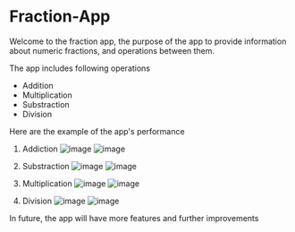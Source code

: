 # Fraction-App

Welcome to the fraction app, the purpose of the app to provide information about numeric fractions, and operations between them.

The app includes following operations

* Addition
* Multiplication
* Substraction
* Division

Here are the example of the app's performance

1. Addiction 
![image](https://github.com/yaroslavyatsyk/Fraction-App/assets/31794068/734b7386-1ae0-4b75-af68-fc7f7ee5c289)
![image](https://github.com/yaroslavyatsyk/Fraction-App/assets/31794068/13624184-aa01-47ce-85cb-515b5d37e0d1)

2. Substraction
![image](https://github.com/yaroslavyatsyk/Fraction-App/assets/31794068/a824430d-a679-4b05-ae39-2d741ffceeb5)
![image](https://github.com/yaroslavyatsyk/Fraction-App/assets/31794068/d6911e50-1027-47c8-a122-3e6b9d40126b)
3. Multiplication
![image](https://github.com/yaroslavyatsyk/Fraction-App/assets/31794068/3524332c-8090-49f8-9b37-b392c9b58914)
![image](https://github.com/yaroslavyatsyk/Fraction-App/assets/31794068/d50441aa-6233-4145-af62-b4defb166048)
4. Division
![image](https://github.com/yaroslavyatsyk/Fraction-App/assets/31794068/52d3dbb2-8f99-478f-a43f-639877b540a1)
![image](https://github.com/yaroslavyatsyk/Fraction-App/assets/31794068/4a550edc-242a-4754-8d48-0856a42491ca)

In future, the app will have more features and further improvements
